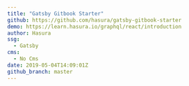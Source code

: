 ```yaml
---
title: "Gatsby Gitbook Starter"
github: https://github.com/hasura/gatsby-gitbook-starter
demo: https://learn.hasura.io/graphql/react/introduction
author: Hasura
ssg:
  - Gatsby
cms:
  - No Cms
date: 2019-05-04T14:09:01Z
github_branch: master
---
```

